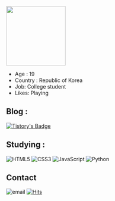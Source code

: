 <img src="https://search.pstatic.net/common/?src=http%3A%2F%2Fblogfiles.naver.net%2F20141018_122%2Fsmartkeiji_1413619433220sSh78_GIF%2Ftumblr_static_tumblr_inline_mqbi1h9k9l1qz4rgp.gif&type=sc960_832_gif" width="160px" height="160px">

<ul>
	<li>Age : 19</li>
	<li>Country : Republic of Korea</li>
	<li>Job: College student</li>
	<li>Likes: Playing</li>
</ul>

<h2>Blog : </h2>

[![Tistory's Badge](https://github-readme-tistory-card.vercel.app/api/badge?name=smcmfmf%20%20&postId=&theme=default)](https://smcmfmf.tistory.com)

<h2>Studying : </h2>

![HTML5](https://img.shields.io/badge/-HTML5-E34F26?style=for-the-badge&logo=HTML5&logoColor=white)
![CSS3](https://img.shields.io/badge/-CSS3-1572B6?style=for-the-badge&logo=CSS3)
![JavaScript](https://img.shields.io/badge/-JavaScript-black?style=for-the-badge&logo=JavaScript)
![Python](https://img.shields.io/badge/-Python-black?style=for-the-badge&logo=Python)

<h2>Contact</h2>

![email](https://img.shields.io/badge/-hk0831bae%40gmail.com-%2379ABFF?style=for-the-badge&logo=Gmail)
[![Hits](https://hits.seeyoufarm.com/api/count/incr/badge.svg?url=https%3A%2F%2Fgithub.com%2Fsmcmfmf&count_bg=%230D008E&title_bg=%239FFF00&icon=github.svg&icon_color=%23FFFFFF&title=hits&edge_flat=false)](https://hits.seeyoufarm.com)
